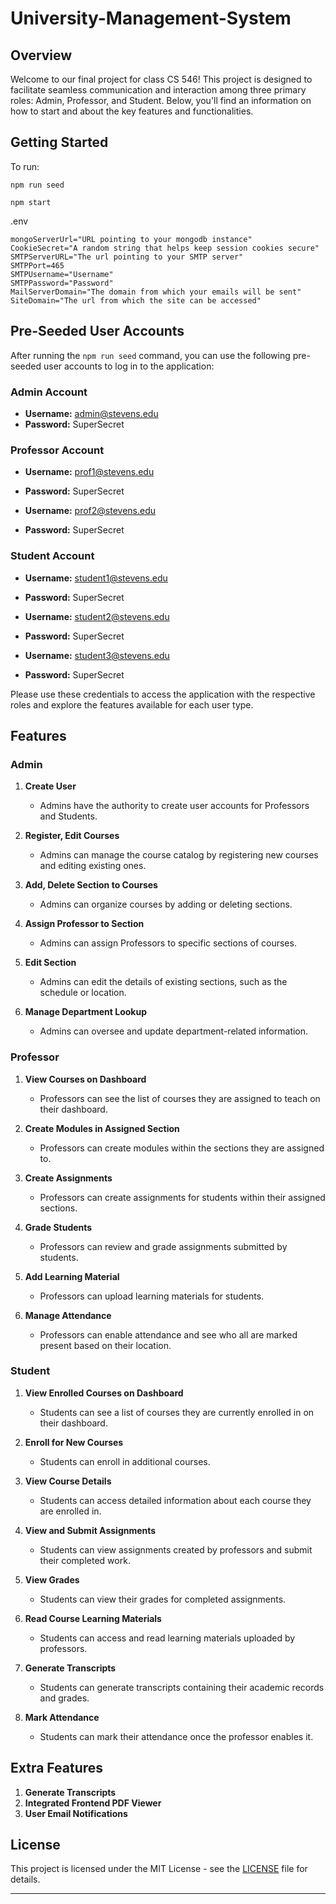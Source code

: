 # University-Management-System

## Overview

Welcome to our final project for class CS 546! This project is designed to facilitate seamless communication and interaction among three primary roles: Admin, Professor, and Student. Below, you'll find an information on how to start and about the key features and functionalities.

## Getting Started
To run:

```
npm run seed

npm start
```

.env

```
mongoServerUrl="URL pointing to your mongodb instance"
CookieSecret="A random string that helps keep session cookies secure"
SMTPServerURL="The url pointing to your SMTP server"
SMTPPort=465
SMTPUsername="Username"
SMTPPassword="Password"
MailServerDomain="The domain from which your emails will be sent"
SiteDomain="The url from which the site can be accessed"
```
## Pre-Seeded User Accounts

After running the `npm run seed` command, you can use the following pre-seeded user accounts to log in to the application:

### Admin Account
- **Username:** admin@stevens.edu
- **Password:** SuperSecret

### Professor Account
- **Username:** prof1@stevens.edu
- **Password:** SuperSecret

- **Username:** prof2@stevens.edu
- **Password:** SuperSecret

### Student Account
- **Username:** student1@stevens.edu
- **Password:** SuperSecret

- **Username:** student2@stevens.edu
- **Password:** SuperSecret

- **Username:** student3@stevens.edu
- **Password:** SuperSecret

Please use these credentials to access the application with the respective roles and explore the features available for each user type.

## Features

### Admin

1. **Create User**
    - Admins have the authority to create user accounts for Professors and Students.

2. **Register, Edit Courses**
    - Admins can manage the course catalog by registering new courses and editing existing ones.


3. **Add, Delete Section to Courses**
    - Admins can organize courses by adding or deleting sections.

4. **Assign Professor to Section**
    - Admins can assign Professors to specific sections of courses.

5. **Edit Section**
    - Admins can edit the details of existing sections, such as the schedule or location.

6. **Manage Department Lookup**
    - Admins can oversee and update department-related information.

### Professor

1. **View Courses on Dashboard**
    - Professors can see the list of courses they are assigned to teach on their dashboard.

2. **Create Modules in Assigned Section**
    - Professors can create modules within the sections they are assigned to.

3. **Create Assignments**
    - Professors can create assignments for students within their assigned sections.

4. **Grade Students**
    - Professors can review and grade assignments submitted by students.

5. **Add Learning Material**
    - Professors can upload learning materials for students.

6. **Manage Attendance**
    - Professors can enable attendance and see who all are marked present based on their location.

### Student

1. **View Enrolled Courses on Dashboard**
    - Students can see a list of courses they are currently enrolled in on their dashboard.

2. **Enroll for New Courses**
    - Students can enroll in additional courses.

3. **View Course Details**
    - Students can access detailed information about each course they are enrolled in.

4. **View and Submit Assignments**
    - Students can view assignments created by professors and submit their completed work.

5. **View Grades**
    - Students can view their grades for completed assignments.

6. **Read Course Learning Materials**
    - Students can access and read learning materials uploaded by professors.

7. **Generate Transcripts**
    - Students can generate transcripts containing their academic records and grades.

8. **Mark Attendance**
    - Students can mark their attendance once the professor enables it.

## Extra Features
1. **Generate Transcripts**
2. **Integrated Frontend PDF Viewer**
3. **User Email Notifications**

## License

This project is licensed under the MIT License - see the [LICENSE](LICENSE) file for details.

--- 
